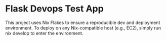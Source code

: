 # Flask Devops Test App

This project uses Nix Flakes to ensure a reproducible dev and deployment environment. To deploy on any Nix-compatible host (e.g., EC2), simply run nix develop to enter the environment.